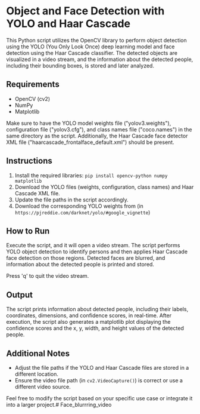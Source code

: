 ﻿# Object and Face Detection with YOLO and Haar Cascade

This Python script utilizes the OpenCV library to perform object detection using the YOLO (You Only Look Once) deep learning model and face detection using the Haar Cascade classifier. The detected objects are visualized in a video stream, and the information about the detected people, including their bounding boxes, is stored and later analyzed.

## Requirements
- OpenCV (cv2)
- NumPy
- Matplotlib

Make sure to have the YOLO model weights file ("yolov3.weights"), configuration file ("yolov3.cfg"), and class names file ("coco.names") in the same directory as the script. Additionally, the Haar Cascade face detector XML file ("haarcascade_frontalface_default.xml") should be present.

## Instructions
1. Install the required libraries: `pip install opencv-python numpy matplotlib`
2. Download the YOLO files (weights, configuration, class names) and Haar Cascade XML file.
3. Update the file paths in the script accordingly.
4. Download the corresponding YOLO weights from (in `https://pjreddie.com/darknet/yolo/#google_vignette`)

## How to Run
Execute the script, and it will open a video stream. The script performs YOLO object detection to identify persons and then applies Haar Cascade face detection on those regions. Detected faces are blurred, and information about the detected people is printed and stored.

Press 'q' to quit the video stream.

## Output
The script prints information about detected people, including their labels, coordinates, dimensions, and confidence scores, in real-time. After execution, the script also generates a matplotlib plot displaying the confidence scores and the x, y, width, and height values of the detected people.

## Additional Notes
- Adjust the file paths if the YOLO and Haar Cascade files are stored in a different location.
- Ensure the video file path (in `cv2.VideoCapture()`) is correct or use a different video source.

Feel free to modify the script based on your specific use case or integrate it into a larger project.# Face_blurrring_video
 
